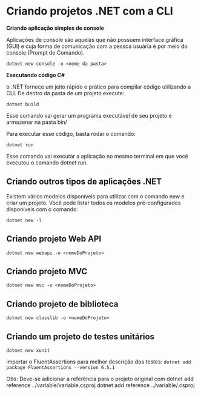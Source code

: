 <h1>Criando projetos .NET com a CLI</h1>

**Criando aplicação simples de console**

Aplicações de console são aquelas que não possuem interface gráfica (GUI) e cuja forma de comunicação com a pessoa usuária é por meio do console (Prompt de Comando).

`dotnet new console -o <nome da pasta>`

**Executando código C#**

o .NET fornece um jeito rápido e prático para compilar código utilizando a CLI. De dentro da pasta de um projeto execute:

`dotnet build`

Esse comando vai gerar um programa executável de seu projeto e armazenar na pasta bin/

Para executar esse código, basta rodar o comando:

`dotnet run`

Esse comando vai executar a aplicação no mesmo terminal em que você executou o comando dotnet run.

<h2>Criando outros tipos de aplicações .NET</h2>

Existem vários modelos disponíveis para utilizar com o comando new e criar um projeto. Você pode listar todos os modelos pré-configurados disponíveis com o comando:

`dotnet new -l`

<h2>Criando projeto Web API</h2>

`dotnet new webapi -o <nomeDoProjeto>`

<h2>Criando projeto MVC</h2>

`dotnet new mvc -o <nomeDoProjeto>`

<h2>Criando projeto de biblioteca</h2>

`dotnet new classlib -o <nomeDoProjeto>`

<h2>Criando um projeto de testes unitários</h2>

`dotnet new xunit`

importar o FluentAssertions para melhor descrição dos testes:
`dotnet add package FluentAssertions --version 6.5.1`

Obs:  Deve-se adicionar a referência para o projeto original com dotnet add reference ../variable/variable.csproj
dotnet add reference ../variable/<nomedoprojeto>.csproj

